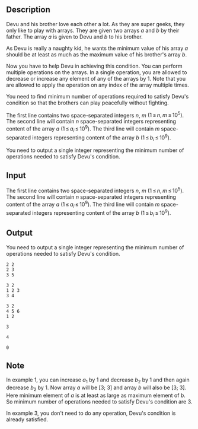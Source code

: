 ## Description

<div><p>Devu and his brother love each other a lot. As they are super geeks, they only like to play with arrays. They are given two arrays <span class="tex-span"><i>a</i></span> and <span class="tex-span"><i>b</i></span> by their father. The array <span class="tex-span"><i>a</i></span> is given to Devu and <span class="tex-span"><i>b</i></span> to his brother. </p><p>As Devu is really a naughty kid, he wants the minimum value of his array <span class="tex-span"><i>a</i></span> should be at least as much as the maximum value of his brother's array <span class="tex-span"><i>b</i></span>. </p><p>Now you have to help Devu in achieving this condition. You can perform multiple operations on the arrays. In a single operation, you are allowed to decrease or increase any element of any of the arrays by 1. Note that you are allowed to apply the operation on any index of the array multiple times.</p><p>You need to find minimum number of operations required to satisfy Devu's condition so that the brothers can play peacefully without fighting. </p></div><div class="input-specification"><p>The first line contains two space-separated integers <span class="tex-span"><i>n</i></span>, <span class="tex-span"><i>m</i></span> <span class="tex-span">(1 ≤ <i>n</i>, <i>m</i> ≤ 10<sup class="upper-index">5</sup>)</span>. The second line will contain <span class="tex-span"><i>n</i></span> space-separated integers representing content of the array <span class="tex-span"><i>a</i></span> <span class="tex-span">(1 ≤ <i>a</i><sub class="lower-index"><i>i</i></sub> ≤ 10<sup class="upper-index">9</sup>)</span>. The third line will contain <span class="tex-span"><i>m</i></span> space-separated integers representing content of the array <span class="tex-span"><i>b</i></span> <span class="tex-span">(1 ≤ <i>b</i><sub class="lower-index"><i>i</i></sub> ≤ 10<sup class="upper-index">9</sup>)</span>.</p></div><div class="output-specification"><p>You need to output a single integer representing the minimum number of operations needed to satisfy Devu's condition.</p></div>

## Input

<p>The first line contains two space-separated integers <span class="tex-span"><i>n</i></span>, <span class="tex-span"><i>m</i></span> <span class="tex-span">(1 ≤ <i>n</i>, <i>m</i> ≤ 10<sup class="upper-index">5</sup>)</span>. The second line will contain <span class="tex-span"><i>n</i></span> space-separated integers representing content of the array <span class="tex-span"><i>a</i></span> <span class="tex-span">(1 ≤ <i>a</i><sub class="lower-index"><i>i</i></sub> ≤ 10<sup class="upper-index">9</sup>)</span>. The third line will contain <span class="tex-span"><i>m</i></span> space-separated integers representing content of the array <span class="tex-span"><i>b</i></span> <span class="tex-span">(1 ≤ <i>b</i><sub class="lower-index"><i>i</i></sub> ≤ 10<sup class="upper-index">9</sup>)</span>.</p>

## Output

<p>You need to output a single integer representing the minimum number of operations needed to satisfy Devu's condition.</p>





```input1
2 2
2 3
3 5

```




```input2
3 2
1 2 3
3 4

```




```input3
3 2
4 5 6
1 2

```




```output1
3

```




```output2
4

```




```output3
0

```



## Note

<p>In example <span class="tex-span">1</span>, you can increase <span class="tex-span"><i>a</i><sub class="lower-index">1</sub></span> by <span class="tex-span">1</span> and decrease <span class="tex-span"><i>b</i><sub class="lower-index">2</sub></span> by <span class="tex-span">1</span> and then again decrease <span class="tex-span"><i>b</i><sub class="lower-index">2</sub></span> by <span class="tex-span">1</span>. Now array <span class="tex-span"><i>a</i></span> will be [<span class="tex-span">3</span>; <span class="tex-span">3</span>] and array <span class="tex-span"><i>b</i></span> will also be [<span class="tex-span">3</span>; <span class="tex-span">3</span>]. Here minimum element of <span class="tex-span"><i>a</i></span> is at least as large as maximum element of <span class="tex-span"><i>b</i></span>. So minimum number of operations needed to satisfy Devu's condition are <span class="tex-span">3</span>.</p><p>In example <span class="tex-span">3</span>, you don't need to do any operation, Devu's condition is already satisfied. </p>
